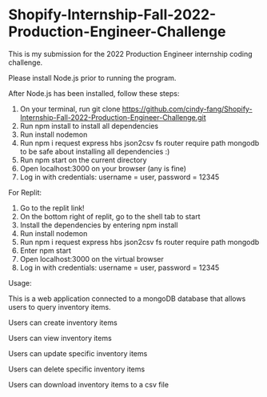 # Shopify-Internship-Fall-2022-Production-Engineer-Challenge

This is my submission for the 2022 Production Engineer internship coding challenge.

Please install Node.js prior to running the program. 

After Node.js has been installed, follow these steps:

1. On your terminal, run git clone https://github.com/cindy-fang/Shopify-Internship-Fall-2022-Production-Engineer-Challenge.git
2. Run npm install to install all dependencies
3. Run install nodemon 
4. Run npm i request express hbs json2csv fs router require path mongodb to be safe about installing all dependencies :)
5. Run npm start on the current directory
6. Open localhost:3000 on your browser (any is fine) 
7. Log in with credentials: username = user, password = 12345


For Replit:

1. Go to the replit link!
2. On the bottom right of replit, go to the shell tab to start 
3. Install the dependencies by entering npm install
4. Run install nodemon
5. Run npm i request express hbs json2csv fs router require path mongodb
6. Enter npm start 
7. Open localhost:3000 on the virtual browser 
8. Log in with credentials: username = user, password = 12345


Usage:

This is a web application connected to a mongoDB database that allows users to query inventory items.

Users can create inventory items

Users can view inventory items 

Users can update specific inventory items

Users can delete specific inventory items

Users can download inventory items to a csv file 
